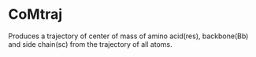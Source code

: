 # CoMtraj
Produces a trajectory of center of mass of amino acid(res), backbone(Bb) and side chain(sc) from the trajectory of all atoms. 
